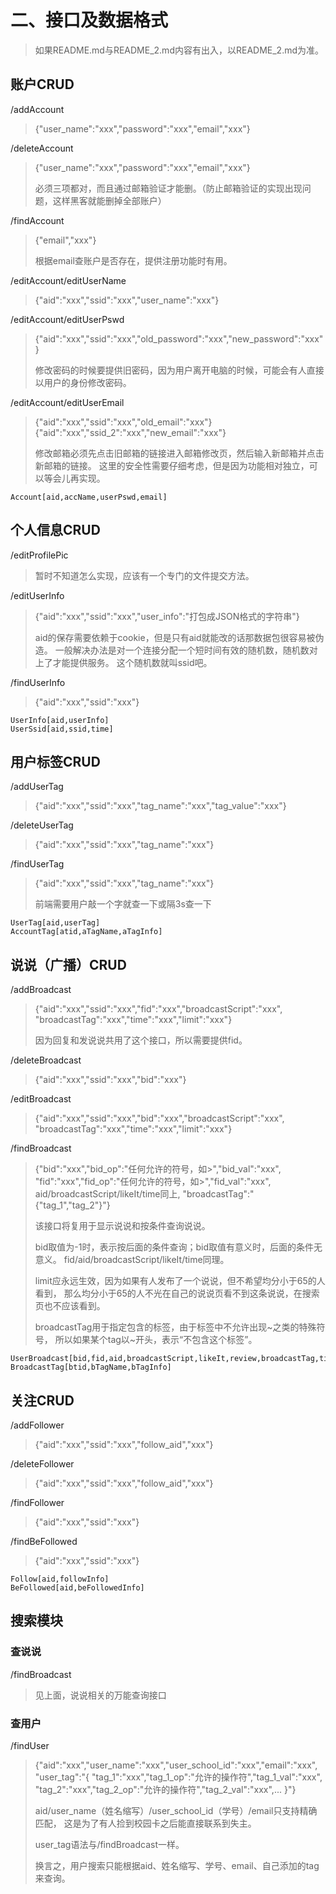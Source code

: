 # 二、接口及数据格式
> 如果README.md与README_2.md内容有出入，以README_2.md为准。
## 账户CRUD
/addAccount
> {"user_name":"xxx","password":"xxx","email","xxx"}

/deleteAccount
> {"user_name":"xxx","password":"xxx","email","xxx"}
> 
> 必须三项都对，而且通过邮箱验证才能删。（防止邮箱验证的实现出现问题，这样黑客就能删掉全部账户）

/findAccount
> {"email","xxx"}
>
> 根据email查账户是否存在，提供注册功能时有用。

/editAccount/editUserName
> {"aid":"xxx","ssid":"xxx","user_name":"xxx"}

/editAccount/editUserPswd
> {"aid":"xxx","ssid":"xxx","old_password":"xxx","new_password":"xxx"}
>
> 修改密码的时候要提供旧密码，因为用户离开电脑的时候，可能会有人直接以用户的身份修改密码。

/editAccount/editUserEmail
> {"aid":"xxx","ssid":"xxx","old_email":"xxx"}
> {"aid":"xxx","ssid_2":"xxx","new_email":"xxx"}
>
> 修改邮箱必须先点击旧邮箱的链接进入邮箱修改页，然后输入新邮箱并点击新邮箱的链接。
> 这里的安全性需要仔细考虑，但是因为功能相对独立，可以等会儿再实现。

    Account[aid,accName,userPswd,email]

## 个人信息CRUD
/editProfilePic
> 暂时不知道怎么实现，应该有一个专门的文件提交方法。

/editUserInfo
> {"aid":"xxx","ssid":"xxx","user_info":"打包成JSON格式的字符串"}
>
> aid的保存需要依赖于cookie，但是只有aid就能改的话那数据包很容易被伪造。
> 一般解决办法是对一个连接分配一个短时间有效的随机数，随机数对上了才能提供服务。
> 这个随机数就叫ssid吧。

/findUserInfo
> {"aid":"xxx","ssid":"xxx"}

    UserInfo[aid,userInfo]
    UserSsid[aid,ssid,time]

## 用户标签CRUD
/addUserTag
> {"aid":"xxx","ssid":"xxx","tag_name":"xxx","tag_value":"xxx"}

/deleteUserTag
> {"aid":"xxx","ssid":"xxx","tag_name":"xxx"}

/findUserTag
> {"aid":"xxx","ssid":"xxx","tag_name":"xxx"}
>
> 前端需要用户敲一个字就查一下或隔3s查一下

    UserTag[aid,userTag]
    AccountTag[atid,aTagName,aTagInfo]

## 说说（广播）CRUD
/addBroadcast
> {"aid":"xxx","ssid":"xxx","fid":"xxx","broadcastScript":"xxx",
> "broadcastTag":"xxx","time":"xxx","limit":"xxx"}
>
> 因为回复和发说说共用了这个接口，所以需要提供fid。

/deleteBroadcast
> {"aid":"xxx","ssid":"xxx","bid":"xxx"}

/editBroadcast
> {"aid":"xxx","ssid":"xxx","bid":"xxx","broadcastScript":"xxx",
> "broadcastTag":"xxx","time":"xxx","limit":"xxx"}

/findBroadcast
> {"bid":"xxx","bid_op":"任何允许的符号，如>","bid_val":"xxx",
> "fid":"xxx","fid_op":"任何允许的符号，如>","fid_val":"xxx",
> aid/broadcastScript/likeIt/time同上,
> "broadcastTag":"{"tag_1","tag_2"}"}
>
> 该接口将复用于显示说说和按条件查询说说。
>
> bid取值为-1时，表示按后面的条件查询；bid取值有意义时，后面的条件无意义。
> fid/aid/broadcastScript/likeIt/time同理。
>
> limit应永远生效，因为如果有人发布了一个说说，但不希望均分小于65的人看到，
> 那么均分小于65的人不光在自己的说说页看不到这条说说，在搜索页也不应该看到。
>
> broadcastTag用于指定包含的标签，由于标签中不允许出现~之类的特殊符号，
> 所以如果某个tag以~开头，表示“不包含这个标签”。

    UserBroadcast[bid,fid,aid,broadcastScript,likeIt,review,broadcastTag,time,limit]
    BroadcastTag[btid,bTagName,bTagInfo]

## 关注CRUD
/addFollower
> {"aid":"xxx","ssid":"xxx","follow_aid","xxx"}

/deleteFollower
> {"aid":"xxx","ssid":"xxx","follow_aid","xxx"}

/findFollower
> {"aid":"xxx","ssid":"xxx"}

/findBeFollowed
> {"aid":"xxx","ssid":"xxx"}

    Follow[aid,followInfo]
    BeFollowed[aid,beFollowedInfo]
    
## 搜索模块
### 查说说
/findBroadcast
> 见上面，说说相关的万能查询接口

### 查用户
/findUser
> {"aid":"xxx","user_name":"xxx","user_school_id":"xxx","email":"xxx",
> "user_tag":"{
>   "tag_1":"xxx","tag_1_op":"允许的操作符","tag_1_val":"xxx",
>   "tag_2":"xxx","tag_2_op":"允许的操作符","tag_2_val":"xxx",...
>   }"}
>
> aid/user_name（姓名缩写）/user_school_id（学号）/email只支持精确匹配，
> 这是为了有人捡到校园卡之后能直接联系到失主。
>
> user_tag语法与/findBroadcast一样。
> 
> 换言之，用户搜索只能根据aid、姓名缩写、学号、email、自己添加的tag来查询。
